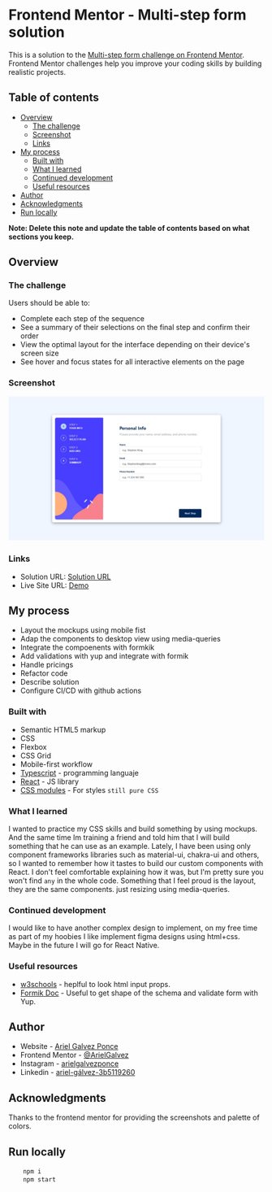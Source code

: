 # Frontend Mentor - Multi-step form solution

This is a solution to the [Multi-step form challenge on Frontend Mentor](https://www.frontendmentor.io/challenges/multistep-form-YVAnSdqQBJ). Frontend Mentor challenges help you improve your coding skills by building realistic projects.

## Table of contents

- [Overview](#overview)
  - [The challenge](#the-challenge)
  - [Screenshot](#screenshot)
  - [Links](#links)
- [My process](#my-process)
  - [Built with](#built-with)
  - [What I learned](#what-i-learned)
  - [Continued development](#continued-development)
  - [Useful resources](#useful-resources)
- [Author](#author)
- [Acknowledgments](#acknowledgments)
- [Run locally](#run-locally)

**Note: Delete this note and update the table of contents based on what sections you keep.**

## Overview

### The challenge

Users should be able to:

- Complete each step of the sequence
- See a summary of their selections on the final step and confirm their order
- View the optimal layout for the interface depending on their device's screen size
- See hover and focus states for all interactive elements on the page

### Screenshot

![Dekptop](./public/dektop.jpg)

### Links

- Solution URL: [Solution URL](https://github.com/ArielGalvez/multi-step-form)
- Live Site URL: [Demo](https://multi-step-form-challenge.netlify.app/)

## My process

- Layout the mockups using mobile fist
- Adap the components to desktop view using media-queries
- Integrate the compoenents with formkik
- Add validations with yup and integrate with formik
- Handle pricings
- Refactor code
- Describe solution
- Configure CI/CD with github actions

### Built with

- Semantic HTML5 markup
- CSS
- Flexbox
- CSS Grid
- Mobile-first workflow
- [Typescript](https://www.typescriptlang.org/) - programming languaje
- [React](https://reactjs.org/) - JS library
- [CSS modules](https://github.com/css-modules/css-modules) - For styles `still pure CSS`

### What I learned

I wanted to practice my CSS skills and build something by using mockups. And the same time Im training a friend and told him that I will build something that he can use as an example.
Lately, I have been using only component frameworks libraries such as material-ui, chakra-ui and others, so I wanted to remember how it tastes to build our custom components with React.
I don't feel comfortable explaining how it was, but I'm pretty sure you won't find `any` in the whole code.
Something that I feel proud is the layout, they are the same components. just resizing using media-queries.

### Continued development

I would like to have another complex design to implement, on my free time as part of my hoobies I like implement figma designs using html+css.
Maybe in the future I will go for React Native.

### Useful resources

- [w3schools](https://www.w3schools.com/tags/att_input_type_checkbox.asp) - heplful to look html input props.
- [Formik Doc](https://formik.org/docs/guides/validation) - Useful to get shape of the schema and validate form with Yup.

## Author

- Website - [Ariel Galvez Ponce](https://github.com/ArielGalvez)
- Frontend Mentor - [@ArielGalvez](https://www.frontendmentor.io/profile/ArielGalvez)
- Instagram - [arielgalvezponce](https://www.instagram.com/arielgalvezponce/)
- Linkedin - [ariel-gálvez-3b5119260](https://www.linkedin.com/in/ariel-g%C3%A1lvez-3b5119260/)

## Acknowledgments

Thanks to the frontend mentor for providing the screenshots and palette of colors.

## Run locally

```script
    npm i
    npm start
```
